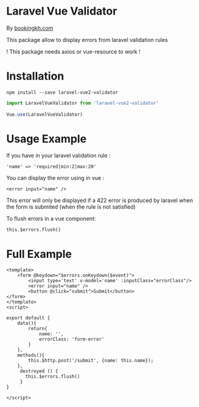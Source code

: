# Laravel Vue Validator

By [bookingkh.com](https://bookingkh.com)

This package allow to display errors from laravel validation rules

! This package needs axios or vue-resource to work !

# Installation

```
npm install --save laravel-vue2-validator
```

```javascript
import LaravelVueValidator from 'laravel-vue2-validator'
  
Vue.use(LaravelVueValidator)
```

# Usage Example

If you have in your laravel validation rule :

  `'name' => 'required|min:2|max:20'`

You can display the error using in vue :

  `<error input="name" />`

This error will only be displayed if a 422 error is produced by laravel when the form is submited (when the rule is not satisfied)
  
To flush errors in a vue component: 

  `this.$errors.flush()`

# Full Example

```vue
<template>
	<form @keydown="$errors.onKeydown($event)">
	    <input type='text' v-model='name' :inputClass="errorClass"/>
    	<error input="name" />
    	<button @click="submit">Submit</button>
</form>
</template>
<script>

export default {
	data(){
		return{
			name: '',
			errorClass: 'form-error'
		}
	},
	methods(){
		this.$http.post('/submit', {name: this.name});
	},
     destroyed () {
       this.$errors.flush()
     }
}

</script>
```
